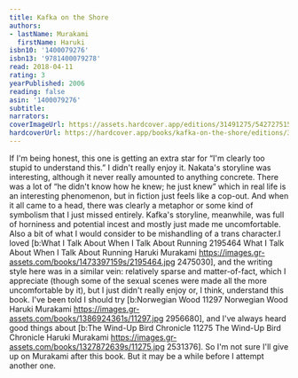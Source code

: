 ```yaml
---
title: Kafka on the Shore
authors:
- lastName: Murakami
  firstName: Haruki
isbn10: '1400079276'
isbn13: '9781400079278'
read: 2018-04-11
rating: 3
yearPublished: 2006
reading: false
asin: '1400079276'
subtitle:
narrators:
coverImageUrl: https://assets.hardcover.app/editions/31491275/5427275157910645.jpg
hardcoverUrl: https://hardcover.app/books/kafka-on-the-shore/editions/31491275
---
```

If I'm being honest, this one is getting an extra star for “I'm clearly too stupid to understand this.” I didn't really enjoy it. Nakata's storyline was interesting, although it never really amounted to anything concrete. There was a lot of “he didn't know how he knew; he just knew” which in real life is an interesting phenomenon, but in fiction just feels like a cop-out. And when it all came to a head, there was clearly a metaphor or some kind of symbolism that I just missed entirely. Kafka's storyline, meanwhile, was full of horniness and potential incest and mostly just made me uncomfortable. Also a bit of what I would consider to be mishandling of a trans character.I loved [b:What I Talk About When I Talk About Running
2195464
What I Talk About When I Talk About Running
Haruki Murakami
https://images.gr-assets.com/books/1473397159s/2195464.jpg
2475030], and the writing style here was in a similar vein: relatively sparse and matter-of-fact, which I appreciate (though some of the sexual scenes were made all the more uncomfortable by it), but I just didn't really enjoy or, I think, understand this book. I've been told I should try [b:Norwegian Wood
11297
Norwegian Wood
Haruki Murakami
https://images.gr-assets.com/books/1386924361s/11297.jpg
2956680], and I've always heard good things about [b:The Wind-Up Bird Chronicle
11275
The Wind-Up Bird Chronicle
Haruki Murakami
https://images.gr-assets.com/books/1327872639s/11275.jpg
2531376]. So I'm not sure I'll give up on Murakami after this book. But it may be a while before I attempt another one.
